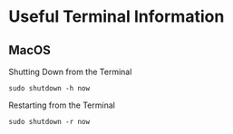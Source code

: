 # Useful Terminal Information

## MacOS 

Shutting Down from the Terminal

```shell
sudo shutdown -h now
```

Restarting from the Terminal

```shell
sudo shutdown -r now
```
